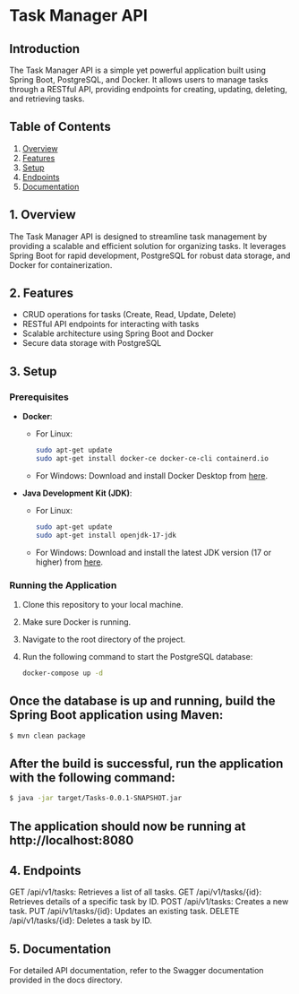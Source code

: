 # Task Manager API

## Introduction

The Task Manager API is a simple yet powerful application built using Spring Boot, PostgreSQL, and Docker. It allows users to manage tasks through a RESTful API, providing endpoints for creating, updating, deleting, and retrieving tasks.

## Table of Contents

1. [Overview](#1-overview)
2. [Features](#2-features)
3. [Setup](#3-setup)
4. [Endpoints](#4-endpoints)
5. [Documentation](#5-documentation)

## 1. Overview

The Task Manager API is designed to streamline task management by providing a scalable and efficient solution for organizing tasks. It leverages Spring Boot for rapid development, PostgreSQL for robust data storage, and Docker for containerization.

## 2. Features

- CRUD operations for tasks (Create, Read, Update, Delete)
- RESTful API endpoints for interacting with tasks
- Scalable architecture using Spring Boot and Docker
- Secure data storage with PostgreSQL

## 3. Setup

### Prerequisites

- **Docker**: 
  - For Linux:
    ```bash
    sudo apt-get update
    sudo apt-get install docker-ce docker-ce-cli containerd.io
    ```
  - For Windows:
    Download and install Docker Desktop from [here](https://www.docker.com/products/docker-desktop).

- **Java Development Kit (JDK)**:
  - For Linux:
    ```bash
    sudo apt-get update
    sudo apt-get install openjdk-17-jdk
    ```
  - For Windows:
    Download and install the latest JDK version (17 or higher) from [here](https://www.oracle.com/java/technologies/javase-downloads.html).


### Running the Application

1. Clone this repository to your local machine.
2. Make sure Docker is running.
3. Navigate to the root directory of the project.
4. Run the following command to start the PostgreSQL database:

   ```bash
   docker-compose up -d
   ```
## Once the database is up and running, build the Spring Boot application using Maven:

```bash
$ mvn clean package
```
## After the build is successful, run the application with the following command:

```bash
$ java -jar target/Tasks-0.0.1-SNAPSHOT.jar
```

## The application should now be running at http://localhost:8080

## 4. Endpoints

GET /api/v1/tasks: Retrieves a list of all tasks.
GET /api/v1/tasks/{id}: Retrieves details of a specific task by ID.
POST /api/v1/tasks: Creates a new task.
PUT /api/v1/tasks/{id}: Updates an existing task.
DELETE /api/v1/tasks/{id}: Deletes a task by ID.

## 5. Documentation
For detailed API documentation, refer to the Swagger documentation provided in the docs directory.

